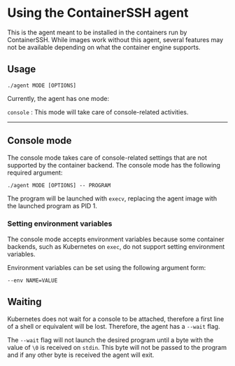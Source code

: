 # Using the ContainerSSH agent

This is the agent meant to be installed in the containers run by
ContainerSSH. While images work without this agent, several features
may not be available depending on what the container engine supports.

## Usage

    ./agent MODE [OPTIONS] 

Currently, the agent has one mode:

`console`
: This mode will take care of console-related activities.

---

## Console mode

The console mode takes care of console-related settings that are not
supported by the container backend. The console mode has the following
required argument:

    ./agent MODE [OPTIONS] -- PROGRAM

The program will be launched with `execv`, replacing the agent image
with the launched program as PID 1.

### Setting environment variables

The console mode accepts environment variables because some container
backends, such as Kubernetes on `exec`, do not support setting environment
variables.

Environment variables can be set using the following argument form:

    --env NAME=VALUE

## Waiting

Kubernetes does not wait for a console to be attached, therefore a first
line of a shell or equivalent will be lost. Therefore, the agent has a
`--wait` flag.

The `--wait` flag will not launch the desired program until a byte with
the value of `\0` is received on `stdin`. This byte will not be passed to
the program and if any other byte is received the agent will exit.

